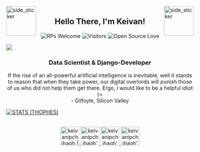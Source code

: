 <img align="left" width=80px height=80px alt="side_sticker" src="https://media.giphy.com/media/TEnXkcsHrP4YedChhA/giphy.gif" />
<img align="right" width=80px height=80px alt="side_sticker" src="https://media.giphy.com/media/TEnXkcsHrP4YedChhA/giphy.gif" />

<h2 align="center">Hello There, I'm Keivan!</h2>

<div align="center">

![RPs Welcome](https://img.shields.io/badge/PRs-welcome-brightgreen.svg?style=flat&logo=github)
![Visitors](https://visitor-badge.glitch.me/badge?page_id=keivanipchihagh.visitor-badge)
![Open Source Love](https://badges.frapsoft.com/os/v2/open-source.svg?v=103)

</div>


![](https://github.com/keivanipchihagh/keivanipchihagh/blob/main/header.png)

<h3 align="center">Data Scientist & Django-Developer</h3>
<p align="center">If the rise of an all-powerful artificial intelligence is inevitable, well it stands to reason that when they take power, our digital overlords will punish those of us who did not help them get there. Ergo, I would like to be a helpful idiot (=
<br/>- Gilfoyle, Silicon Valley</p>

<p align="center">

[![STATS (THOPHES)](https://github-profile-trophy.vercel.app/?username=keivanipchihagh&theme=nord&margin-w=20&margin-h=15&column=8&row=1)](https://github.com/keivanipchihagh)

</p>


<p align="center">
<br/>
<a href="https://twitter.com/keivanipchihagh">
  <img alt="keivanipchihagh | Twitter" width="50px" src="https://user-images.githubusercontent.com/43545812/144034996-602b144a-16e1-41cc-99e7-c6040b20dcaf.png"/>
<a href="https://www.linkedin.com/in/keivanipchihagh">
  <img alt="keivanipchihagh's LinkdeIN" width="50px" src="https://user-images.githubusercontent.com/43545812/144035037-0f415fc7-9f96-4517-a370-ccc6e78a714b.png" />
<a href="https://www.instagram.com/keivanipchihagh">
  <img alt="keivanipchihagh's Instagram" width="50px" src="https://user-images.githubusercontent.com/43545812/144035088-0dfb165f-8fe0-4d13-896c-876c29d2b128.png" />
<a href="https://open.spotify.com/user/k1_ipchi?si=d227308802a84e1c">
  <img alt="keivanipchihagh's Spotify" width="50px" src="https://user-images.githubusercontent.com/43545812/144035120-1ad5169b-91c7-4078-bef9-6a82c733f373.png" />
</p>
